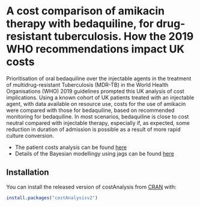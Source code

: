 
<!-- README.md is generated from README.Rmd. Please edit that file -->

# A cost comparison of amikacin therapy with bedaquiline, for drug-resistant tuberculosis. How the 2019 WHO recommendations impact UK costs

Prioritisation of oral bedaquiline over the injectable agents in the
treatment of multidrug-resistant Tuberculosis (MDR-TB) in the World
Health Organisations (WHO) 2019 guidelines prompted this UK analysis of
cost implications. Using a known cohort of UK patients treated with an
injectable agent, with data available on resource use, costs for the use
of amikacin were compared with those for bedaquiline, based on
recommended monitoring for bedaquiline. In most scenarios, bedaquiline
is close to cost neutral compared with injectable therapy, especially
if, as expected, some reduction in duration of admission is possible as
a result of more rapid culture conversion.

  - The patient costs analysis can be found
    [here](docs/patient_costs_methods.pdf)
  - Details of the Bayesian modellingy using jags can be found
    [here](docs/Bayesian_methods_and_results.pdf)

## Installation

You can install the released version of costAnalysis from
[CRAN](https://CRAN.R-project.org) with:

``` r
install.packages("costAnalysisv2")
```
